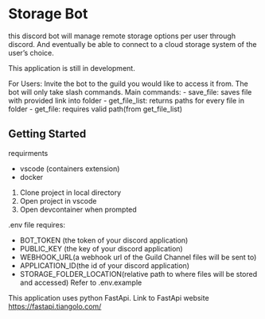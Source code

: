 # Storage Bot

this discord bot will manage remote storage options per user through discord. And eventually be able to connect to a cloud storage system of the user’s choice.

This application is still in development.

For Users:
	Invite the bot to the guild you would like to access it from. The bot will only take slash commands. 
    Main commands:
    - save_file: saves file with provided link into folder
    - get_file_list: returns paths for every file in folder
    - get_file: requires valid path(from get_file_list)


## Getting Started

requirments
- vscode (containers extension)
- docker

1. Clone project in local directory
2. Open project in vscode
3. Open devcontainer when prompted


.env file requires:
- BOT_TOKEN (the token of your discord application)
- PUBLIC_KEY (the key of your discord application)
- WEBHOOK_URL(a webhook url of the Guild Channel files will be sent to)
- APPLICATION_ID(the id of your discord application)
- STORAGE_FOLDER_LOCATION(relative path to where files will be stored and accessed)
Refer to .env.example

This application uses python FastApi. Link to FastApi website https://fastapi.tiangolo.com/
